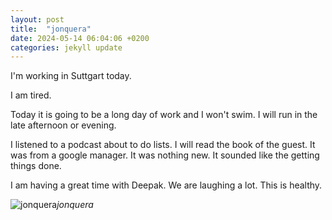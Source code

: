 ```yaml
---
layout: post
title:  "jonquera"
date: 2024-05-14 06:04:06 +0200
categories: jekyll update
---
```


I'm working in Suttgart today.   

I am tired.   

Today it is going to be a long day of work and I won't swim. I will run in the late afternoon or evening.   

I listened to a podcast about to do lists. I will read the book of the guest. It was from a google manager. It was nothing new. It sounded like the getting things done.   

I am having a great time with Deepak. We are laughing a lot. This is healthy.




![jonquera]()*jonquera*&nbsp;



[jekyll-docs]: https://jekyllrb.com/docs/home
[jekyll-gh]:   https://github.com/jekyll/jekyll
[jekyll-talk]: https://talk.jekyllrb.com/
